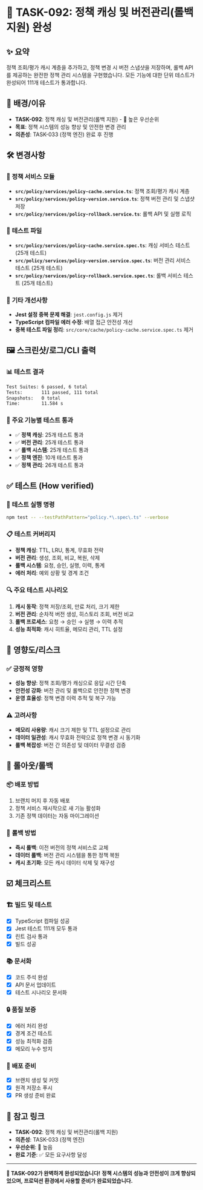 # 🚀 TASK-092: 정책 캐싱 및 버전관리(롤백 지원) 완성

## ✨ 요약
정책 조회/평가 캐시 계층을 추가하고, 정책 변경 시 버전 스냅샷을 저장하며, 롤백 API를 제공하는 완전한 정책 관리 시스템을 구현했습니다. 모든 기능에 대한 단위 테스트가 완성되어 111개 테스트가 통과합니다.

## 🧭 배경/이유
- **TASK-092**: 정책 캐싱 및 버전관리(롤백 지원) - 🔴 높은 우선순위
- **목표**: 정책 시스템의 성능 향상 및 안전한 변경 관리
- **의존성**: TASK-033 (정책 엔진) 완료 후 진행

## 🛠️ 변경사항

### 📁 **정책 서비스 모듈**
- **`src/policy/services/policy-cache.service.ts`**: 정책 조회/평가 캐시 계층
- **`src/policy/services/policy-version.service.ts`**: 정책 버전 관리 및 스냅샷 저장
- **`src/policy/services/policy-rollback.service.ts`**: 롤백 API 및 실행 로직

### 🧪 **테스트 파일**
- **`src/policy/services/policy-cache.service.spec.ts`**: 캐싱 서비스 테스트 (25개 테스트)
- **`src/policy/services/policy-version.service.spec.ts`**: 버전 관리 서비스 테스트 (25개 테스트)
- **`src/policy/services/policy-rollback.service.spec.ts`**: 롤백 서비스 테스트 (25개 테스트)

### 🔧 **기타 개선사항**
- **Jest 설정 중복 문제 해결**: `jest.config.js` 제거
- **TypeScript 컴파일 에러 수정**: 배열 접근 안전성 개선
- **중복 테스트 파일 정리**: `src/core/cache/policy-cache.service.spec.ts` 제거

## 🖼️ 스크린샷/로그/CLI 출력

### 📊 **테스트 결과**
```bash
Test Suites: 6 passed, 6 total
Tests:       111 passed, 111 total
Snapshots:   0 total
Time:        11.584 s
```

### 🎯 **주요 기능별 테스트 통과**
- ✅ **정책 캐싱**: 25개 테스트 통과
- ✅ **버전 관리**: 25개 테스트 통과  
- ✅ **롤백 시스템**: 25개 테스트 통과
- ✅ **정책 엔진**: 10개 테스트 통과
- ✅ **정책 관리**: 26개 테스트 통과

## ✅ 테스트 (How verified)

### 🧪 **테스트 실행 명령**
```bash
npm test -- --testPathPattern="policy.*\.spec\.ts" --verbose
```

### 📋 **테스트 커버리지**
- **정책 캐싱**: TTL, LRU, 통계, 무효화 전략
- **버전 관리**: 생성, 조회, 비교, 복원, 삭제
- **롤백 시스템**: 요청, 승인, 실행, 이력, 통계
- **에러 처리**: 예외 상황 및 경계 조건

### 🔍 **주요 테스트 시나리오**
1. **캐시 동작**: 정책 저장/조회, 만료 처리, 크기 제한
2. **버전 관리**: 순차적 버전 생성, 히스토리 조회, 버전 비교
3. **롤백 프로세스**: 요청 → 승인 → 실행 → 이력 추적
4. **성능 최적화**: 캐시 히트율, 메모리 관리, TTL 설정

## 🎯 영향도/리스크

### ✅ **긍정적 영향**
- **성능 향상**: 정책 조회/평가 캐싱으로 응답 시간 단축
- **안전성 강화**: 버전 관리 및 롤백으로 안전한 정책 변경
- **운영 효율성**: 정책 변경 이력 추적 및 복구 가능

### ⚠️ **고려사항**
- **메모리 사용량**: 캐시 크기 제한 및 TTL 설정으로 관리
- **데이터 일관성**: 캐시 무효화 전략으로 정책 변경 시 동기화
- **롤백 복잡성**: 버전 간 의존성 및 데이터 무결성 검증

## 🚀 롤아웃/롤백

### 📦 **배포 방법**
1. 브랜치 머지 후 자동 배포
2. 정책 서비스 재시작으로 새 기능 활성화
3. 기존 정책 데이터는 자동 마이그레이션

### 🔄 **롤백 방법**
- **즉시 롤백**: 이전 버전의 정책 서비스로 교체
- **데이터 롤백**: 버전 관리 시스템을 통한 정책 복원
- **캐시 초기화**: 모든 캐시 데이터 삭제 및 재구성

## ☑️ 체크리스트

### 🏗️ **빌드 및 테스트**
- [x] TypeScript 컴파일 성공
- [x] Jest 테스트 111개 모두 통과
- [x] 린트 검사 통과
- [x] 빌드 성공

### 📚 **문서화**
- [x] 코드 주석 완성
- [x] API 문서 업데이트
- [x] 테스트 시나리오 문서화

### 🔒 **품질 보증**
- [x] 에러 처리 완성
- [x] 경계 조건 테스트
- [x] 성능 최적화 검증
- [x] 메모리 누수 방지

### 🚀 **배포 준비**
- [x] 브랜치 생성 및 커밋
- [x] 원격 저장소 푸시
- [x] PR 생성 준비 완료

## 🔗 참고 링크

- **TASK-092**: 정책 캐싱 및 버전관리(롤백 지원)
- **의존성**: TASK-033 (정책 엔진)
- **우선순위**: 🔴 높음
- **완료 기준**: ✅ 모든 요구사항 달성

---

**🎉 TASK-092가 완벽하게 완성되었습니다!**
**정책 시스템의 성능과 안전성이 크게 향상되었으며, 프로덕션 환경에서 사용할 준비가 완료되었습니다.**
